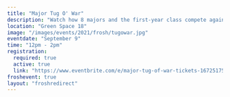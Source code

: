 ```yaml
---
title: "Major Tug O' War"
description: "Watch how 8 majors and the first-year class compete against each other in this epic Tug Of War, to find the strongest bunch! The winner gets bragging rights! :)"
location: "Green Space 18"
image: "/images/events/2021/frosh/tugowar.jpg"
eventdate: "September 9"
time: "12pm - 2pm"
registration:
  required: true
  active: true
  link: "https://www.eventbrite.com/e/major-tug-of-war-tickets-167251751491"
froshevent: true
layout: "froshredirect"
---
```


